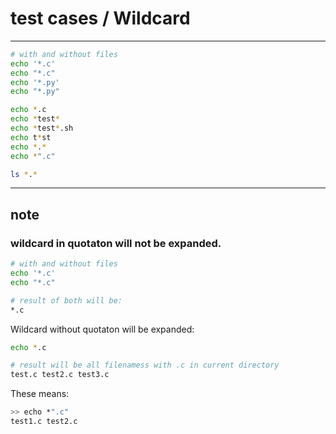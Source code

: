 # test cases / Wildcard

---

```bash
# with and without files
echo '*.c'
echo "*.c"
echo '*.py'
echo "*.py"

echo *.c
echo *test*
echo *test*.sh
echo t*st
echo *.*
echo *".c"

ls *.*

```
---
## note

### wildcard in quotaton will not be expanded.

```bash
# with and without files
echo '*.c'
echo "*.c"

# result of both will be:
*.c
```

Wildcard without quotaton will be expanded:

```bash
echo *.c

# result will be all filenamess with .c in current directory
test.c test2.c test3.c
```

These means:
```bash
>> echo *".c"
test1.c test2.c
```